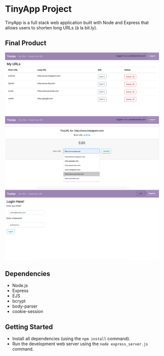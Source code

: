 # TinyApp Project

TinyApp is a full stack web application built with Node and Express that allows users to shorten long URLs (à la bit.ly).

## Final Product

!["Screenshot of Example User's URL page"](https://github.com/JehanneH/tinyapp/blob/master/docs/exampleUser-urls-page.png?raw=true)
!["Screenshot of Edit URL page"](https://github.com/JehanneH/tinyapp/blob/master/docs/edit-url-page.png?raw=true)
!["Screenshot of Login Page"](https://github.com/JehanneH/tinyapp/blob/master/docs/login-page.png?raw=true)

## Dependencies

- Node.js
- Express
- EJS
- bcrypt
- body-parser
- cookie-session

## Getting Started

- Install all dependencies (using the `npm install` command).
- Run the development web server using the `node express_server.js` command.